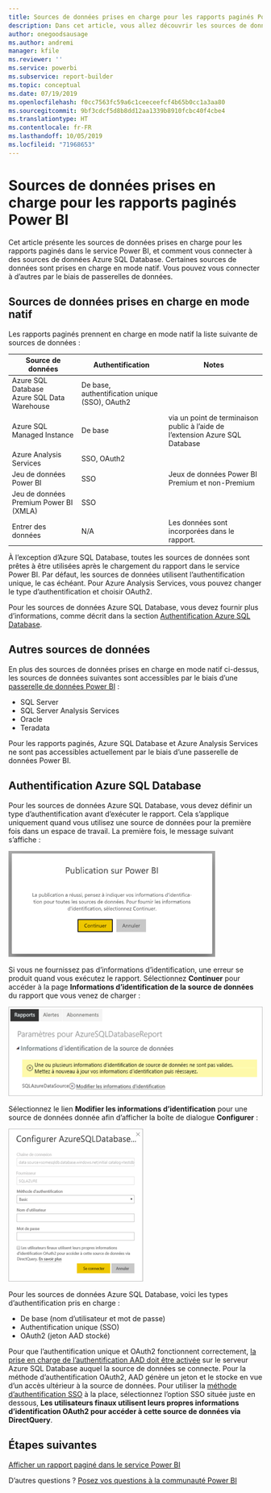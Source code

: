```yaml
---
title: Sources de données prises en charge pour les rapports paginés Power BI
description: Dans cet article, vous allez découvrir les sources de données prises en charge pour les rapports paginés dans le service Power BI, et comment vous connecter à des sources de données Azure SQL Database.
author: onegoodsausage
ms.author: andremi
manager: kfile
ms.reviewer: ''
ms.service: powerbi
ms.subservice: report-builder
ms.topic: conceptual
ms.date: 07/19/2019
ms.openlocfilehash: f0cc7563fc59a6c1ceeceefcf4b65b0cc1a3aa80
ms.sourcegitcommit: 9bf3cdcf5d8b8dd12aa1339b8910fcbc40f4cbe4
ms.translationtype: HT
ms.contentlocale: fr-FR
ms.lasthandoff: 10/05/2019
ms.locfileid: "71968653"
---
```

# <a name="supported-data-sources-for-power-bi-paginated-reports"></a>Sources de données prises en charge pour les rapports paginés Power BI

Cet article présente les sources de données prises en charge pour les rapports paginés dans le service Power BI, et comment vous connecter à des sources de données Azure SQL Database. Certaines sources de données sont prises en charge en mode natif. Vous pouvez vous connecter à d’autres par le biais de passerelles de données.

## <a name="natively-supported-data-sources"></a>Sources de données prises en charge en mode natif

Les rapports paginés prennent en charge en mode natif la liste suivante de sources de données :

| Source de données | Authentification | Notes |
| --- | --- | --- |
| Azure SQL Database <br>Azure SQL Data Warehouse | De base, authentification unique (SSO), OAuth2 |   |
| Azure SQL Managed Instance | De base | via un point de terminaison public à l’aide de l’extension Azure SQL Database  |
| Azure Analysis Services | SSO, OAuth2 |   |
| Jeu de données Power BI | SSO | Jeux de données Power BI Premium et non-Premium |
| Jeu de données Premium Power BI (XMLA) | SSO |   |
| Entrer des données | N/A | Les données sont incorporées dans le rapport. |

À l’exception d’Azure SQL Database, toutes les sources de données sont prêtes à être utilisées après le chargement du rapport dans le service Power BI. Par défaut, les sources de données utilisent l’authentification unique, le cas échéant. Pour Azure Analysis Services, vous pouvez changer le type d’authentification et choisir OAuth2.

Pour les sources de données Azure SQL Database, vous devez fournir plus d’informations, comme décrit dans la section [Authentification Azure SQL Database](#azure-sql-database-authentication).

## <a name="other-data-sources"></a>Autres sources de données

En plus des sources de données prises en charge en mode natif ci-dessus, les sources de données suivantes sont accessibles par le biais d’une [passerelle de données Power BI](service-gateway-onprem.md) :

- SQL Server
- SQL Server Analysis Services
- Oracle
- Teradata

Pour les rapports paginés, Azure SQL Database et Azure Analysis Services ne sont pas accessibles actuellement par le biais d’une passerelle de données Power BI.

## <a name="azure-sql-database-authentication"></a>Authentification Azure SQL Database

Pour les sources de données Azure SQL Database, vous devez définir un type d’authentification avant d’exécuter le rapport. Cela s’applique uniquement quand vous utilisez une source de données pour la première fois dans un espace de travail. La première fois, le message suivant s’affiche :

![Publication sur Power BI](media/paginated-reports-data-sources/power-bi-paginated-publishing.png)

Si vous ne fournissez pas d’informations d’identification, une erreur se produit quand vous exécutez le rapport. Sélectionnez **Continuer** pour accéder à la page **Informations d’identification de la source de données** du rapport que vous venez de charger :

![Paramètres pour Azure SQL Database](media/paginated-reports-data-sources/power-bi-paginated-settings-azure-sql.png)

Sélectionnez le lien **Modifier les informations d’identification** pour une source de données donnée afin d’afficher la boîte de dialogue **Configurer** :

![Configurer Azure SQL Database](media/paginated-reports-data-sources/power-bi-paginated-configure-azure-sql.png)

Pour les sources de données Azure SQL Database, voici les types d’authentification pris en charge :

- De base (nom d’utilisateur et mot de passe)
- Authentification unique (SSO)
- OAuth2 (jeton AAD stocké)

Pour que l’authentification unique et OAuth2 fonctionnent correctement, [la prise en charge de l’authentification AAD doit être activée](https://docs.microsoft.com/azure/sql-database/sql-database-aad-authentication-configure) sur le serveur Azure SQL Database auquel la source de données se connecte. Pour la méthode d’authentification OAuth2, AAD génère un jeton et le stocke en vue d’un accès ultérieur à la source de données. Pour utiliser la [méthode d’authentification SSO](https://docs.microsoft.com/power-bi/service-azure-sql-database-with-direct-connect#single-sign-on) à la place, sélectionnez l’option SSO située juste en dessous, **Les utilisateurs finaux utilisent leurs propres informations d’identification OAuth2 pour accéder à cette source de données via DirectQuery**.
  
## <a name="next-steps"></a>Étapes suivantes

[Afficher un rapport paginé dans le service Power BI](paginated-reports-view-power-bi-service.md)

D’autres questions ? [Posez vos questions à la communauté Power BI](http://community.powerbi.com/)
